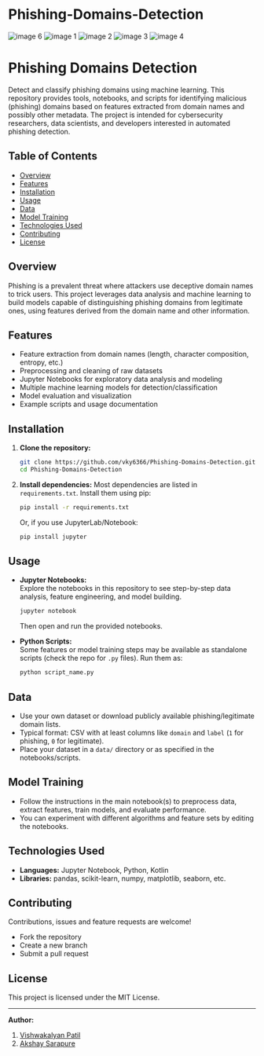 # Phishing-Domains-Detection

![image 6](https://github.com/user-attachments/assets/5a5ec421-3ee8-4dda-a2ce-a4cfe7520975)
![image 1](https://github.com/user-attachments/assets/db260269-1722-48e4-813f-7d71ad19d53d)
![image 2](https://github.com/user-attachments/assets/9324bb59-8ca4-4031-8775-104dc47c6589)
![image 3](https://github.com/user-attachments/assets/ad4a6ad4-938e-480c-a9a6-7d726108dcdb)
![image 4](https://github.com/user-attachments/assets/26bf8866-7d8c-4046-98b1-c9f788a4de68)


# Phishing Domains Detection

Detect and classify phishing domains using machine learning. This repository provides tools, notebooks, and scripts for identifying malicious (phishing) domains based on features extracted from domain names and possibly other metadata. The project is intended for cybersecurity researchers, data scientists, and developers interested in automated phishing detection.

## Table of Contents

- [Overview](#overview)
- [Features](#features)
- [Installation](#installation)
- [Usage](#usage)
- [Data](#data)
- [Model Training](#model-training)
- [Technologies Used](#technologies-used)
- [Contributing](#contributing)
- [License](#license)

## Overview

Phishing is a prevalent threat where attackers use deceptive domain names to trick users. This project leverages data analysis and machine learning to build models capable of distinguishing phishing domains from legitimate ones, using features derived from the domain name and other information.

## Features

- Feature extraction from domain names (length, character composition, entropy, etc.)
- Preprocessing and cleaning of raw datasets
- Jupyter Notebooks for exploratory data analysis and modeling
- Multiple machine learning models for detection/classification
- Model evaluation and visualization
- Example scripts and usage documentation

## Installation

1. **Clone the repository:**
   ```bash
   git clone https://github.com/vky6366/Phishing-Domains-Detection.git
   cd Phishing-Domains-Detection
   ```

2. **Install dependencies:**
   Most dependencies are listed in `requirements.txt`. Install them using pip:
   ```bash
   pip install -r requirements.txt
   ```
   Or, if you use JupyterLab/Notebook:
   ```bash
   pip install jupyter
   ```

## Usage

- **Jupyter Notebooks:**  
  Explore the notebooks in this repository to see step-by-step data analysis, feature engineering, and model building.
  ```bash
  jupyter notebook
  ```
  Then open and run the provided notebooks.

- **Python Scripts:**  
  Some features or model training steps may be available as standalone scripts (check the repo for `.py` files). Run them as:
  ```bash
  python script_name.py
  ```

## Data

- Use your own dataset or download publicly available phishing/legitimate domain lists.
- Typical format: CSV with at least columns like `domain` and `label` (`1` for phishing, `0` for legitimate).
- Place your dataset in a `data/` directory or as specified in the notebooks/scripts.

## Model Training

- Follow the instructions in the main notebook(s) to preprocess data, extract features, train models, and evaluate performance.
- You can experiment with different algorithms and feature sets by editing the notebooks.

## Technologies Used

- **Languages:** Jupyter Notebook, Python, Kotlin
- **Libraries:** pandas, scikit-learn, numpy, matplotlib, seaborn, etc.

## Contributing

Contributions, issues and feature requests are welcome!
- Fork the repository
- Create a new branch
- Submit a pull request

## License

This project is licensed under the MIT License.

---

**Author:** 
1. [Vishwakalyan Patil](https://github.com/vky6366)
2. [Akshay Sarapure](https://github.com/Codexyze)

